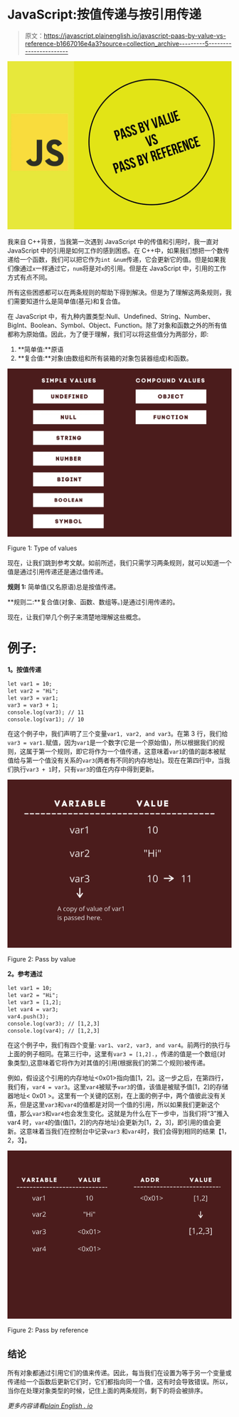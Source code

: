 # JavaScript:按值传递与按引用传递

> 原文：<https://javascript.plainenglish.io/javascript-paas-by-value-vs-reference-b1667016e4a3?source=collection_archive---------5----------------------->

![](img/0a7e1883f1283dd55a4aee2fa3b08e39.png)

我来自 C++背景，当我第一次遇到 JavaScript 中的传值和引用时，我一直对 JavaScript 中的引用是如何工作的感到困惑。在 C++中，如果我们想把一个数传递给一个函数，我们可以把它作为`int &num`传递，它会更新它的值。但是如果我们像通过`x`一样通过它，`num`将是对`x`的引用。但是在 JavaScript 中，引用的工作方式有点不同。

所有这些困惑都可以在两条规则的帮助下得到解决。但是为了理解这两条规则，我们需要知道什么是简单值(基元)和复合值。

在 JavaScript 中，有九种内置类型:Null、Undefined、String、Number、BigInt、Boolean、Symbol、Object、Function。除了对象和函数之外的所有值都称为原始值。因此，为了便于理解，我们可以将这些值分为两部分，即:

1.  **简单值:**原语
2.  **复合值:**对象(由数组和所有装箱的对象包装器组成)和函数。

![](img/0d591584e3acb5c475a0e59aabdb820d.png)

Figure 1: Type of values

现在，让我们跳到参考文献。如前所述，我们只需学习两条规则，就可以知道一个值是通过引用传递还是通过值传递。

**规则 1:** 简单值(又名原语)总是按值传递。

**规则二:**复合值(对象、函数、数组等。)是通过引用传递的。

现在，让我们举几个例子来清楚地理解这些概念。

# **例子:**

**1。按值传递**

```
let var1 = 10;
let var2 = "Hi";
let var3 = var1;
var3 = var3 + 1;
console.log(var3); // 11
console.log(var1); // 10
```

在这个例子中，我们声明了三个变量`var1, var2, and var3`。在第 3 行，我们给`var3 = var1.`赋值，因为`var1`是一个数字(它是一个原始值)，所以根据我们的规则，这属于第一个规则，即它将作为一个值传递，这意味着`var1`的值的副本被赋值给与第一个值没有关系的`var3`(两者有不同的内存地址)。现在在第四行中，当我们执行`var3 + 1`时，只有`var3`的值在内存中得到更新。

![](img/ae654015063196777b6a8ced927a8144.png)

Figure 2: Pass by value

**2。参考通过**

```
let var1 = 10;
let var2 = "Hi";
let var3 = [1,2];
let var4 = var3;
var4.push(3); 
console.log(var3); // [1,2,3]
console.log(var4); // [1,2,3]
```

在这个例子中，我们有四个变量: `var1`、`var2, var3, and var4`。前两行的执行与上面的例子相同。在第三行中，这里有`var3 = [1,2].`，传递的值是一个数组(对象类型),这意味着它将作为对其值的引用(根据我们的第二个规则)被传递。

例如，假设这个引用的内存地址<0x01>指向值[1，2]。这一步之后，在第四行，我们有，`var4 = var3`。这里`var4`被赋予`var3`的值，该值是被赋予值[1，2]的存储器地址< 0x01 >。这里有一个关键的区别，在上面的例子中，两个值彼此没有关系，但是这里`var3`和`var4`的值都是对同一个值的引用，所以如果我们更新这个值，那么`var3`和`var4`也会发生变化。这就是为什么在下一步中，当我们将“3”推入 var4 时，`var4`的值(值[1，2]的内存地址)会更新为[1，2，3]，即引用的值会更新。这意味着当我们在控制台中记录`var3` 和`var4`时，我们会得到相同的结果【1，2，3】。

![](img/fe82ab2fefd71ac1fda1a3fdc38faebd.png)

Figure 2: Pass by reference

## 结论

所有对象都通过引用它们的值来传递。因此，每当我们在设置为等于另一个变量或传递给一个函数后更新它们时，它们都指向同一个值，这有时会导致错误。所以，当你在处理对象类型的时候，记住上面的两条规则，剩下的将会被排序。

*更多内容请看*[*plain English . io*](http://plainenglish.io/)